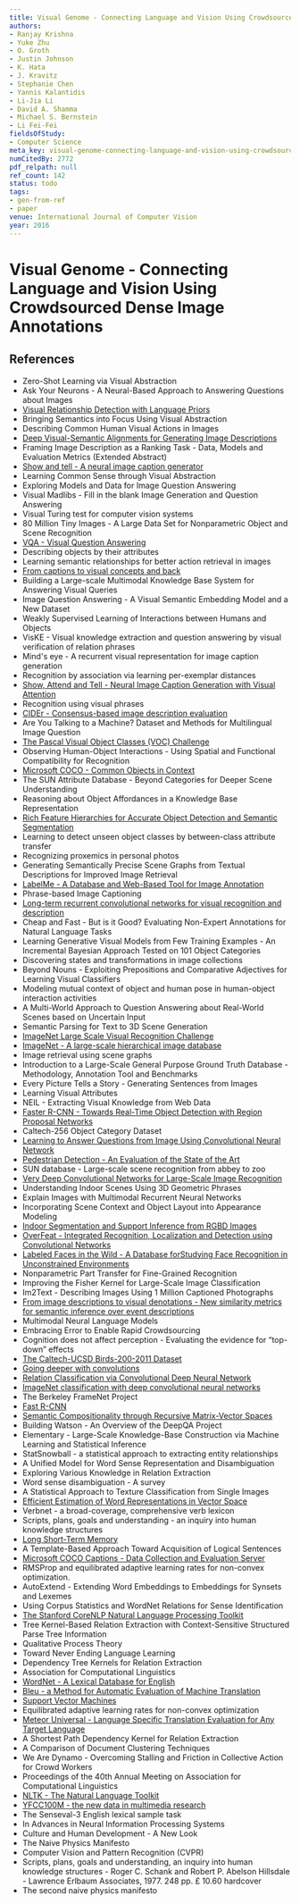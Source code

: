 ```yaml
---
title: Visual Genome - Connecting Language and Vision Using Crowdsourced Dense Image Annotations
authors:
- Ranjay Krishna
- Yuke Zhu
- O. Groth
- Justin Johnson
- K. Hata
- J. Kravitz
- Stephanie Chen
- Yannis Kalantidis
- Li-Jia Li
- David A. Shamma
- Michael S. Bernstein
- Li Fei-Fei
fieldsOfStudy:
- Computer Science
meta_key: visual-genome-connecting-language-and-vision-using-crowdsourced-dense-image-annotations
numCitedBy: 2772
pdf_relpath: null
ref_count: 142
status: todo
tags:
- gen-from-ref
- paper
venue: International Journal of Computer Vision
year: 2016
---
```


# Visual Genome - Connecting Language and Vision Using Crowdsourced Dense Image Annotations

## References

- Zero-Shot Learning via Visual Abstraction
- Ask Your Neurons - A Neural-Based Approach to Answering Questions about Images
- [Visual Relationship Detection with Language Priors](./visual-relationship-detection-with-language-priors.md)
- Bringing Semantics into Focus Using Visual Abstraction
- Describing Common Human Visual Actions in Images
- [Deep Visual-Semantic Alignments for Generating Image Descriptions](./deep-visual-semantic-alignments-for-generating-image-descriptions.md)
- Framing Image Description as a Ranking Task - Data, Models and Evaluation Metrics (Extended Abstract)
- [Show and tell - A neural image caption generator](./show-and-tell-a-neural-image-caption-generator.md)
- Learning Common Sense through Visual Abstraction
- Exploring Models and Data for Image Question Answering
- Visual Madlibs - Fill in the blank Image Generation and Question Answering
- Visual Turing test for computer vision systems
- 80 Million Tiny Images - A Large Data Set for Nonparametric Object and Scene Recognition
- [VQA - Visual Question Answering](./vqa-visual-question-answering.md)
- Describing objects by their attributes
- Learning semantic relationships for better action retrieval in images
- [From captions to visual concepts and back](./from-captions-to-visual-concepts-and-back.md)
- Building a Large-scale Multimodal Knowledge Base System for Answering Visual Queries
- Image Question Answering - A Visual Semantic Embedding Model and a New Dataset
- Weakly Supervised Learning of Interactions between Humans and Objects
- VisKE - Visual knowledge extraction and question answering by visual verification of relation phrases
- Mind's eye - A recurrent visual representation for image caption generation
- Recognition by association via learning per-exemplar distances
- [Show, Attend and Tell - Neural Image Caption Generation with Visual Attention](./show-attend-and-tell-neural-image-caption-generation-with-visual-attention.md)
- Recognition using visual phrases
- [CIDEr - Consensus-based image description evaluation](./cider-consensus-based-image-description-evaluation.md)
- Are You Talking to a Machine? Dataset and Methods for Multilingual Image Question
- [The Pascal Visual Object Classes (VOC) Challenge](./the-pascal-visual-object-classes-voc-challenge.md)
- Observing Human-Object Interactions - Using Spatial and Functional Compatibility for Recognition
- [Microsoft COCO - Common Objects in Context](./microsoft-coco-common-objects-in-context.md)
- The SUN Attribute Database - Beyond Categories for Deeper Scene Understanding
- Reasoning about Object Affordances in a Knowledge Base Representation
- [Rich Feature Hierarchies for Accurate Object Detection and Semantic Segmentation](./rich-feature-hierarchies-for-accurate-object-detection-and-semantic-segmentation.md)
- Learning to detect unseen object classes by between-class attribute transfer
- Recognizing proxemics in personal photos
- Generating Semantically Precise Scene Graphs from Textual Descriptions for Improved Image Retrieval
- [LabelMe - A Database and Web-Based Tool for Image Annotation](./labelme-a-database-and-web-based-tool-for-image-annotation.md)
- Phrase-based Image Captioning
- [Long-term recurrent convolutional networks for visual recognition and description](./long-term-recurrent-convolutional-networks-for-visual-recognition-and-description.md)
- Cheap and Fast - But is it Good? Evaluating Non-Expert Annotations for Natural Language Tasks
- Learning Generative Visual Models from Few Training Examples - An Incremental Bayesian Approach Tested on 101 Object Categories
- Discovering states and transformations in image collections
- Beyond Nouns - Exploiting Prepositions and Comparative Adjectives for Learning Visual Classifiers
- Modeling mutual context of object and human pose in human-object interaction activities
- A Multi-World Approach to Question Answering about Real-World Scenes based on Uncertain Input
- Semantic Parsing for Text to 3D Scene Generation
- [ImageNet Large Scale Visual Recognition Challenge](./imagenet-large-scale-visual-recognition-challenge.md)
- [ImageNet - A large-scale hierarchical image database](./imagenet-a-large-scale-hierarchical-image-database.md)
- Image retrieval using scene graphs
- Introduction to a Large-Scale General Purpose Ground Truth Database - Methodology, Annotation Tool and Benchmarks
- Every Picture Tells a Story - Generating Sentences from Images
- Learning Visual Attributes
- NEIL - Extracting Visual Knowledge from Web Data
- [Faster R-CNN - Towards Real-Time Object Detection with Region Proposal Networks](./faster-r-cnn-towards-real-time-object-detection-with-region-proposal-networks.md)
- Caltech-256 Object Category Dataset
- [Learning to Answer Questions from Image Using Convolutional Neural Network](./learning-to-answer-questions-from-image-using-convolutional-neural-network.md)
- [Pedestrian Detection - An Evaluation of the State of the Art](./pedestrian-detection-an-evaluation-of-the-state-of-the-art.md)
- SUN database - Large-scale scene recognition from abbey to zoo
- [Very Deep Convolutional Networks for Large-Scale Image Recognition](./very-deep-convolutional-networks-for-large-scale-image-recognition.md)
- Understanding Indoor Scenes Using 3D Geometric Phrases
- Explain Images with Multimodal Recurrent Neural Networks
- Incorporating Scene Context and Object Layout into Appearance Modeling
- [Indoor Segmentation and Support Inference from RGBD Images](./indoor-segmentation-and-support-inference-from-rgbd-images.md)
- [OverFeat - Integrated Recognition, Localization and Detection using Convolutional Networks](./overfeat-integrated-recognition-localization-and-detection-using-convolutional-networks.md)
- [Labeled Faces in the Wild - A Database forStudying Face Recognition in Unconstrained Environments](./labeled-faces-in-the-wild-a-database-forstudying-face-recognition-in-unconstrained-environments.md)
- Nonparametric Part Transfer for Fine-Grained Recognition
- Improving the Fisher Kernel for Large-Scale Image Classification
- Im2Text - Describing Images Using 1 Million Captioned Photographs
- [From image descriptions to visual denotations - New similarity metrics for semantic inference over event descriptions](./from-image-descriptions-to-visual-denotations-new-similarity-metrics-for-semantic-inference-over-event-descriptions.md)
- Multimodal Neural Language Models
- Embracing Error to Enable Rapid Crowdsourcing
- Cognition does not affect perception - Evaluating the evidence for “top-down” effects
- [The Caltech-UCSD Birds-200-2011 Dataset](./the-caltech-ucsd-birds-200-2011-dataset.md)
- [Going deeper with convolutions](./going-deeper-with-convolutions.md)
- [Relation Classification via Convolutional Deep Neural Network](./relation-classification-via-convolutional-deep-neural-network.md)
- [ImageNet classification with deep convolutional neural networks](./imagenet-classification-with-deep-convolutional-neural-networks.md)
- The Berkeley FrameNet Project
- [Fast R-CNN](./fast-r-cnn.md)
- [Semantic Compositionality through Recursive Matrix-Vector Spaces](./semantic-compositionality-through-recursive-matrix-vector-spaces.md)
- Building Watson - An Overview of the DeepQA Project
- Elementary - Large-Scale Knowledge-Base Construction via Machine Learning and Statistical Inference
- StatSnowball - a statistical approach to extracting entity relationships
- A Unified Model for Word Sense Representation and Disambiguation
- Exploring Various Knowledge in Relation Extraction
- Word sense disambiguation - A survey
- A Statistical Approach to Texture Classification from Single Images
- [Efficient Estimation of Word Representations in Vector Space](./efficient-estimation-of-word-representations-in-vector-space.md)
- Verbnet - a broad-coverage, comprehensive verb lexicon
- Scripts, plans, goals and understanding - an inquiry into human knowledge structures
- [Long Short-Term Memory](./long-short-term-memory.md)
- A Template-Based Approach Toward Acquisition of Logical Sentences
- [Microsoft COCO Captions - Data Collection and Evaluation Server](./microsoft-coco-captions-data-collection-and-evaluation-server.md)
- RMSProp and equilibrated adaptive learning rates for non-convex optimization.
- AutoExtend - Extending Word Embeddings to Embeddings for Synsets and Lexemes
- Using Corpus Statistics and WordNet Relations for Sense Identification
- [The Stanford CoreNLP Natural Language Processing Toolkit](./the-stanford-corenlp-natural-language-processing-toolkit.md)
- Tree Kernel-Based Relation Extraction with Context-Sensitive Structured Parse Tree Information
- Qualitative Process Theory
- Toward Never Ending Language Learning
- Dependency Tree Kernels for Relation Extraction
- Association for Computational Linguistics
- [WordNet - A Lexical Database for English](./wordnet-a-lexical-database-for-english.md)
- [Bleu - a Method for Automatic Evaluation of Machine Translation](./bleu-a-method-for-automatic-evaluation-of-machine-translation.md)
- [Support Vector Machines](./support-vector-machines.md)
- Equilibrated adaptive learning rates for non-convex optimization
- [Meteor Universal - Language Specific Translation Evaluation for Any Target Language](./meteor-universal-language-specific-translation-evaluation-for-any-target-language.md)
- A Shortest Path Dependency Kernel for Relation Extraction
- A Comparison of Document Clustering Techniques
- We Are Dynamo - Overcoming Stalling and Friction in Collective Action for Crowd Workers
- Proceedings of the 40th Annual Meeting on Association for Computational Linguistics
- [NLTK - The Natural Language Toolkit](./nltk-the-natural-language-toolkit.md)
- [YFCC100M - the new data in multimedia research](./yfcc100m-the-new-data-in-multimedia-research.md)
- The Senseval-3 English lexical sample task
- In Advances in Neural Information Processing Systems
- Culture and Human Development - A New Look
- The Naive Physics Manifesto
- Computer Vision and Pattern Recognition (CVPR)
- Scripts, plans, goals and understanding, an inquiry into human knowledge structures - Roger C. Schank and Robert P. Abelson Hillsdale - Lawrence Erlbaum Associates, 1977. 248 pp. £ 10.60 hardcover
- The second naive physics manifesto

